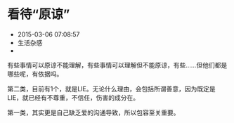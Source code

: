 # 看待“原谅”
- 2015-03-06 07:08:57
- 生活杂感
- 

<!--markdown-->有些事情可以原谅不能理解，有些事情可以理解但不能原谅，有些……但他们都是哪些呢，有依据吗。

第二类，目前有1个，就是LIE。无论什么理由，会包括所谓善意，因为既定是LIE，就已经有不尊重，不信任，伤害的成分在。

第一类，其实更是自己缺乏爱的沟通导致，所以包容至关重要。